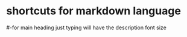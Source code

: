 # shortcuts for markdown language

#-for main heading
just typing will have the description font size
 
